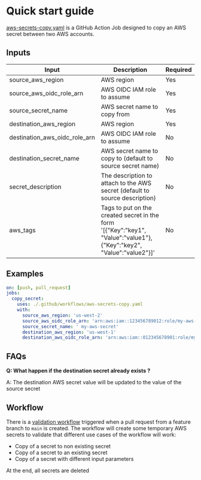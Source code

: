# Quick start guide

[aws-secrets-copy.yaml](../.github/workflows/aws-secrets-copy.yaml) is a GitHub Action Job designed to copy an AWS secret between two AWS accounts.

## Inputs

| Input                           | Description                                                                                                         | Required |
| ------------------------------- | ------------------------------------------------------------------------------------------------------------------- | -------- |
| source\_aws\_region             | AWS region                                                                                                          | Yes      |
| source\_aws\_oidc\_role\_arn    | AWS OIDC IAM role to assume                                                                                         | Yes      |
| source\_secret\_name            | AWS secret name to copy from                                                                                        | Yes      |
| destination\_aws\_region        | AWS region                                                                                                          | Yes      |
| destination_aws_oidc\_role\_arn | AWS OIDC IAM role to assume                                                                                         | No       |
| destination\_secret\_name       | AWS secret name to copy to (default to source secret name)                                                          | No       |
| secret\_description             | The description to attach to the AWS secret (default to source description)                                         | No       |
| aws\_tags                       | Tags to put on the created secret in the form '[{"Key":"key1", "Value":"value1"},{"Key":"key2", "Value":"value2"}]' | No       |

## Examples

```yaml
on: [push, pull_request]
jobs:
  copy_secret:
    uses: ./.github/workflows/aws-secrets-copy.yaml
    with:
      source_aws_region: 'us-west-2'
      source_aws_oidc_role_arn: 'arn:aws:iam::123456789012:role/my-aws-role'
      source_secret_name: ' my-aws-secret'
      destination_aws_region: 'us-west-1'
      destination_aws_oidc_role_arn: 'arn:aws:iam::012345678901:role/my-aws-role'
```

## FAQs

**Q: What happen if the destination secret already exists ?**

A: The destination AWS secret value will be updated to the value of the source secret

## Workflow

There is a [validation workflow](./.github/workflows/_test-aws-secrets-copy.yaml) triggered when a pull request from a feature branch to `main` is created.
The workflow will create some temporary AWS secrets to validate that different use cases of the workflow will work:

- Copy of a secret to non existing secret
- Copy of a secret to an existing secret
- Copy of a secret with different input parameters

At the end, all secrets are deleted
